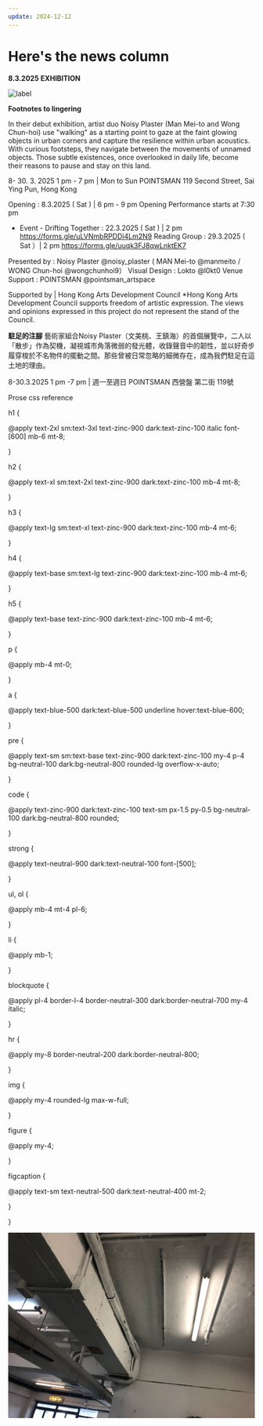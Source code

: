 ```yaml
---
update: 2024-12-12
---
```


# Here's the news column

**8.3.2025** **EXHIBITION**

![label](https://www.wongchunhoi9.com/img/IG_W_YPfinal.jpg)

**Footnotes to lingering**

In their debut exhibition, artist duo Noisy Plaster (Man Mei-to and Wong Chun-hoi) use "walking" as a starting point to gaze at the faint glowing objects in urban corners and capture the resilience within urban acoustics. With curious footsteps, they navigate between the movements of unnamed objects. Those subtle existences, once overlooked in daily life, become their reasons to pause and stay on this land.

8- 30. 3. 2025 1 pm - 7 pm | Mon to Sun POINTSMAN 119 Second Street, Sai Ying Pun, Hong Kong

Opening : 8.3.2025 ( Sat ) | 6 pm - 9 pm Opening Performance starts at 7:30 pm

- Event - Drifting Together : 22.3.2025 ( Sat ) | 2 pm <https://forms.gle/uLVNmbRPDDi4Lm2N9> Reading Group : 29.3.2025 ( Sat ）| 2 pm <https://forms.gle/uuqk3FJ8qwLnktEK7>

Presented by : Noisy Plaster @noisy\_plaster ( MAN Mei-to @manmeito / WONG Chun-hoi @wongchunhoi9） Visual Design : Lokto @l0kt0 Venue Support : POINTSMAN @pointsman\_artspace

Supported by | Hong Kong Arts Development Council \*Hong Kong Arts Development Council supports freedom of artistic expression. The views and opinions expressed in this project do not represent the stand of the Council.

**駐足的注腳** 藝術家組合Noisy Plaster（文美桃、王鎮海）的首個展覽中，二人以「散步」作為契機，凝視城市角落微弱的發光體，收錄聲音中的韌性，並以好奇步履穿梭於不名物件的擺動之間。那些曾被日常忽略的細微存在，成為我們駐足在這土地的理由。

8-30.3.2025 1 pm -7 pm | 週一至週日 POINTSMAN 西營盤 第二街 119號

Prose css reference

h1 {

@apply text-2xl sm\:text-3xl text-zinc-900 dark\:text-zinc-100 italic font-\[600] mb-6 mt-8;

}

h2 {

@apply text-xl sm\:text-2xl text-zinc-900 dark\:text-zinc-100 mb-4 mt-8;

}

h3 {

@apply text-lg sm\:text-xl text-zinc-900 dark\:text-zinc-100 mb-4 mt-6;

}

h4 {

@apply text-base sm\:text-lg text-zinc-900 dark\:text-zinc-100 mb-4 mt-6;

}

h5 {

@apply text-base text-zinc-900 dark\:text-zinc-100 mb-4 mt-6;

}

p {

@apply mb-4 mt-0;

}

a {

@apply text-blue-500 dark\:text-blue-500 underline hover\:text-blue-600;

}

pre {

@apply text-sm sm\:text-base text-zinc-900 dark\:text-zinc-100 my-4 p-4 bg-neutral-100 dark\:bg-neutral-800 rounded-lg overflow-x-auto;

}

code {

@apply text-zinc-900 dark\:text-zinc-100 text-sm px-1.5 py-0.5 bg-neutral-100 dark\:bg-neutral-800 rounded;

}

strong {

@apply text-neutral-900 dark\:text-neutral-100 font-\[500];

}

ul, ol {

@apply mb-4 mt-4 pl-6;

}

li {

@apply mb-1;

}

blockquote {

@apply pl-4 border-l-4 border-neutral-300 dark\:border-neutral-700 my-4 italic;

}

hr {

@apply my-8 border-neutral-200 dark\:border-neutral-800;

}

img {

@apply my-4 rounded-lg max-w-full;

}

figure {

@apply my-4;

}

figcaption {

@apply text-sm text-neutral-500 dark\:text-neutral-400 mt-2;

}

}

![alt text](/img/blog/IMG_7676.jpeg)
